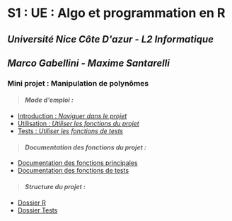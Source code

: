 # **S1 : UE : Algo et programmation en R**

## _**Université Nice Côte D'azur - L2 Informatique**_


## _Marco Gabellini - Maxime Santarelli_

### Mini projet : Manipulation de polynômes

>#### *Mode d'emploi :*
-   [Introduction : *Naviguer dans le projet*](./docs/pages/uses/navigation.md)
-   [Utilisation : *Utiliser les fonctions du projet*](./docs/pages/uses/main.md)
-   [Tests : *Utiliser les fonctions de tests*](./docs/pages/uses/tests.md)


>#### *Documentation des fonctions du projet :*
-   [Documentation des fonctions principales](./docs/pages/functions_doc/project.md)
-   [Documentation des fonctions de tests](./docs/pages/functions_doc/project_test.md)


>#### *Structure du projet :*
-   [Dossier R](./docs/pages/structure/mainTree.md)
-   [Dossier Tests](./docs/pages/structure/tests_schema.md)
